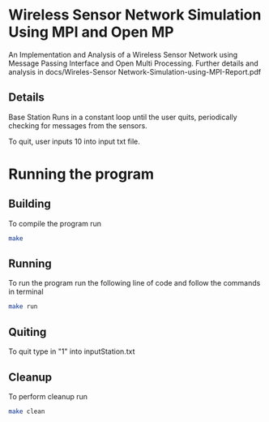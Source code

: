 # Wireless Sensor Network Simulation Using MPI and Open MP
An Implementation and Analysis of a Wireless Sensor Network using Message Passing Interface and Open Multi Processing. Further details and analysis in docs/Wireles-Sensor Network-Simulation-using-MPI-Report.pdf

## Details
Base Station Runs in a constant loop until the user quits, periodically checking for messages from the sensors. 

To quit, user inputs 10 into input txt file. 

# Running the program
## Building
To compile the program run
```bash
make
```
## Running 
To run the program run the following line of code and follow the commands in terminal
```bash
make run
```

## Quiting
To quit type in "1" into inputStation.txt

## Cleanup
To perform cleanup run 
```bash
make clean
```
